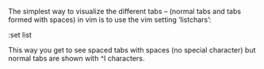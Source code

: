 The simplest way to visualize the different tabs – (normal tabs and tabs formed with spaces) in vim is to use the vim setting ‘listchars’:

:set list

This way you get to see spaced tabs with spaces (no special character) but normal tabs are shown with ^I characters.

